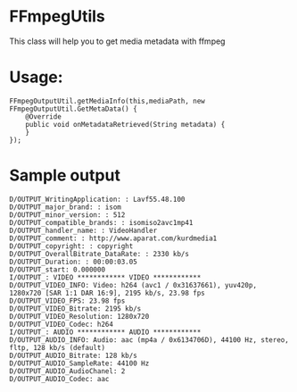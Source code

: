 # FFmpegUtils
This class will help you to get media metadata with ffmpeg

# Usage:

    FFmpegOutputUtil.getMediaInfo(this,mediaPath, new FFmpegOutputUtil.GetMetaData() {
        @Override
        public void onMetadataRetrieved(String metadata) {
        }
    });
    
    
# Sample output

    D/OUTPUT_WritingApplication: : Lavf55.48.100
    D/OUTPUT_major_brand: : isom
    D/OUTPUT_minor_version: : 512
    D/OUTPUT_compatible_brands: : isomiso2avc1mp41
    D/OUTPUT_handler_name: : VideoHandler
    D/OUTPUT_comment: : http://www.aparat.com/kurdmedia1
    D/OUTPUT_copyright: : copyright
    D/OUTPUT_OverallBitrate_DataRate: : 2330 kb/s
    D/OUTPUT_Duration: : 00:00:03.05
    D/OUTPUT_start: 0.000000
    I/OUTPUT_: VIDEO ************ VIDEO ************
    D/OUTPUT_VIDEO_INFO: Video: h264 (avc1 / 0x31637661), yuv420p, 1280x720 [SAR 1:1 DAR 16:9], 2195 kb/s, 23.98 fps
    D/OUTPUT_VIDEO_FPS: 23.98 fps
    D/OUTPUT_VIDEO_Bitrate: 2195 kb/s
    D/OUTPUT_VIDEO_Resolution: 1280x720
    D/OUTPUT_VIDEO_Codec: h264
    I/OUTPUT_: AUDIO ************ AUDIO ************
    D/OUTPUT_AUDIO_INFO: Audio: aac (mp4a / 0x6134706D), 44100 Hz, stereo, fltp, 128 kb/s (default)
    D/OUTPUT_AUDIO_Bitrate: 128 kb/s
    D/OUTPUT_AUDIO_SampleRate: 44100 Hz
    D/OUTPUT_AUDIO_AudioChanel: 2
    D/OUTPUT_AUDIO_Codec: aac
